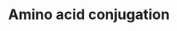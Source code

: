 ---
annotations:
- id: PW:0000011
  parent: classic metabolic pathway
  type: Pathway Ontology
  value: amino acid metabolic pathway
authors:
- Pieter Giesbertz
- Khanspers
- MaintBot
- MartijnVanIersel
- Mkutmon
- IreneHemel
- Evelo
- DeSl
description: 'Xenobiotic compounds containing a carboxylic acid group (-COOH) or an
  aromatic hydroxylamine (-NHOH) group can be substrates for amino acid conjugation.
  (Source: http://reactome.org/content/detail/R-HSA-156587) Amino acid conjugation
  is important in the biotransformation of several xenobiotic carboxylic acids. An
  amide or peptide bond can be formed between the carboxyl group of the xenobiotic
  and the amino group of an amino acid, mainly glycine, taurine or glutamine. (Source:
  Hutt A.J., Caldwell J. Conjugation Reactions In Drug Metabolism; Chapter 10 Amino
  acid conjugation; 1990).'
last-edited: 2019-09-17
ndex: 7dc7e418-8b62-11eb-9e72-0ac135e8bacf
organisms:
- Homo sapiens
redirect_from:
- /index.php/Pathway:WP715
- /instance/WP715
- /instance/WP715_rr106831
revision: r106831
schema-jsonld:
- '@context': https://schema.org/
  '@id': https://wikipathways.github.io/pathways/WP715.html
  '@type': Dataset
  creator:
    '@type': Organization
    name: WikiPathways
  description: 'Xenobiotic compounds containing a carboxylic acid group (-COOH) or
    an aromatic hydroxylamine (-NHOH) group can be substrates for amino acid conjugation.
    (Source: http://reactome.org/content/detail/R-HSA-156587) Amino acid conjugation
    is important in the biotransformation of several xenobiotic carboxylic acids.
    An amide or peptide bond can be formed between the carboxyl group of the xenobiotic
    and the amino group of an amino acid, mainly glycine, taurine or glutamine. (Source:
    Hutt A.J., Caldwell J. Conjugation Reactions In Drug Metabolism; Chapter 10 Amino
    acid conjugation; 1990).'
  keywords:
  - ATP
  - Glycine
  - L-Glutamine
  - Phosphate
  - Taurine
  - carboxylic acid
  license: CC0
  name: Amino acid conjugation
seo: CreativeWork
title: Amino acid conjugation
wpid: WP715
---